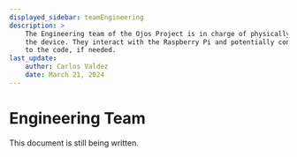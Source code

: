```yaml
---
displayed_sidebar: teamEngineering
description: >
    The Engineering team of the Ojos Project is in charge of physically building
    the device. They interact with the Raspberry Pi and potentially contribute
    to the code, if needed.
last_update:
    author: Carlos Valdez
    date: March 21, 2024
---
```


# Engineering Team

This document is still being written.

<!-- TODO: Write out the responsibilities of the team. -->
<!-- TODO: Write out the tools you will be using. -->
<!-- TODO: Create a `getting-started.md` file for newcomers to the team. -->
<!-- TODO: Change the `author` and `date` values above. -->

<!-- ! Please add any new files or folders you want to add under the -->
<!-- ! engineering folder. Do not touch any other files. Thank you! -->

<!-- A good reference for the structure is the Research team homepage. -->
<!-- https://docs.ojosproject.org/teams/research/ -->
